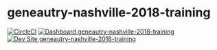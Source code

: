 # geneautry-nashville-2018-training

[![CircleCI](https://circleci.com/gh/nashville-2018-training/geneautry-nashville-2018-training.svg?style=shield)](https://circleci.com/gh/nashville-2018-training/geneautry-nashville-2018-training)
[![Dashboard geneautry-nashville-2018-training](https://img.shields.io/badge/dashboard-geneautry_nashville_2018_training-yellow.svg)](https://dashboard.pantheon.io/sites/2c0f804e-0a96-437a-a0d1-71f12023101a#dev/code)
[![Dev Site geneautry-nashville-2018-training](https://img.shields.io/badge/site-geneautry_nashville_2018_training-blue.svg)](http://dev-geneautry-nashville-2018-training.pantheonsite.io/)